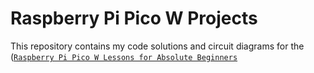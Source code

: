# Raspberry Pi Pico W Projects

This repository contains my code solutions and circuit diagrams 
for the ([`Raspberry Pi Pico W Lessons for Absolute Beginners`](https://www.youtube.com/playlist?list=PLGs0VKk2DiYz8js1SJog21cDhkBqyAhC5)
